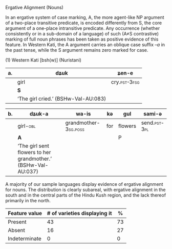 Ergative Alignment (Nouns)

In an ergative system of case marking, A, the more agent-like NP
argument of a two-place transitive predicate, is encoded differently
from S, the core argument of a one-place intransitive predicate. Any
occurrence (whether consistently or in a sub-domain of a language) of
such (A≠S contrastive) marking of full noun phrases has been taken as
positive evidence of this feature. In Western Kati, the A argument
carries an oblique case suffix *–a* in the past tense, while the S
argument remains zero marked for case.

(1) <span id="_Ref531867975" class="anchor"></span>Western Kati
    \[bsh(w)\] (Nuristani)

| a.  | dʑuk                                | ʑen-e                                                      |
|-----|-------------------------------------|------------------------------------------------------------|
|     | girl                                | cry.<span style="font-variant:small-caps;">pst-3fsg</span> |
|     | **S**                               |                                                            |
|     | ‘The girl cried.’ (BSHw-Val-AU:083) |

| b.  | dʑuk-**a**                                                    | wa-is                                                              | kə  | gul     | sami-ə                                                     |
|-----|---------------------------------------------------------------|--------------------------------------------------------------------|-----|---------|------------------------------------------------------------|
|     | girl-<span style="font-variant:small-caps;">obl</span>        | grandmother-<span style="font-variant:small-caps;">3sg.poss</span> | for | flowers | send.<span style="font-variant:small-caps;">pst-3pl</span> |
|     | **A**                                                         |                                                                    |     | P       |                                                            |
|     | ‘The girl sent flowers to her grandmother.’ (BSHw-Val-AU:037) |

A majority of our sample languages display evidence of ergative
alignment for nouns. The distribution is clearly subareal, with ergative
alignment in the south and in the central parts of the Hindu Kush
region, and the lack thereof primarily in the north.

| Feature value | \# of varieties displaying it | %   |
|---------------|-------------------------------|-----|
| Present       | 43                            | 73  |
| Absent        | 16                            | 27  |
| Indeterminate | 0                             | 0   |


